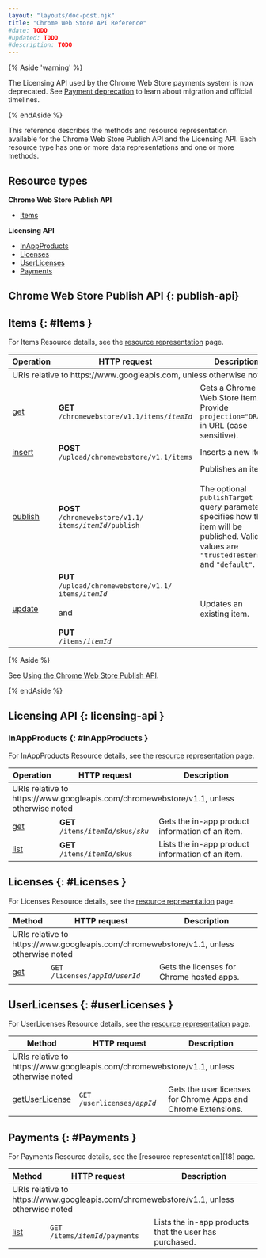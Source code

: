 ```yaml
---
layout: "layouts/doc-post.njk"
title: "Chrome Web Store API Reference"
#date: TODO
#updated: TODO
#description: TODO
---
```


{% Aside 'warning' %}

The Licensing API used by the Chrome Web Store payments system is now deprecated. See [Payment
deprecation](/docs/webstore/cws-payments-deprecation/) to learn about migration and official
timelines.

{% endAside %}

This reference describes the methods and resource representation available for the Chrome Web Store
Publish API and the Licensing API. Each resource type has one or more data representations and one
or more methods.

## Resource types

**Chrome Web Store Publish API**

-  [Items][header-items]

**Licensing API**

-  [InAppProducts][header-in-app-products]
-  [Licenses][header-licenses]
-  [UserLicenses][header-user-licenses]
-  [Payments][header-payments]

## Chrome Web Store Publish API {: publish-api}

## Items {: #Items }

For Items Resource details, see the [resource representation][api-items-resource] page.

<table>
  <thead>
    <tr>
      <th>Operation</th>
      <th>HTTP request</th>
      <th>Description</th>
    </tr>
  </thead>
  <tbody>
    <tr class="alt">
      <td colspan="3">URIs relative to https://www.googleapis.com, unless otherwise noted</td>
    </tr>
    <tr>
      <td><a href="/docs/webstore/webstore_api/items/get/">get</a></td>
      <td>
        <strong>GET</strong><br>
        <code>/chromewebstore/v1.1/items/<var>itemId</var></code>
      </td>
      <td>Gets a Chrome Web Store item. Provide <code>projection="DRAFT"</code> in URL (case
        sensitive).</td>
    </tr>
    <tr>
      <td><a href="/docs/webstore/webstore_api/items/insert/">insert</a></td>
      <td>
        <strong>POST</strong><br>
        <code>/upload/chromewebstore/v1.1/items</code>
      </td>
      <td>Inserts a new item.</td>
    </tr>
    <tr>
      <td><a href="/docs/webstore/webstore_api/items/publish/">publish</a></td>
      <td>
        <strong>POST</strong><br>
        <code>/chromewebstore/v1.1/<br>items/<var>itemId</var>/publish</code>
      </td>
      <td>Publishes an item.<br>
        <br>
        The optional <code>publishTarget</code> query parameter specifies how the item will be
        published. Valid values are <code>"trustedTesters"</code> and <code>"default"</code>.
      </td>
    </tr>
    <tr>
      <td><a href="/docs/webstore/webstore_api/items/update/">update</a></td>
      <td>
        <strong>PUT</strong><br>
        <code>/upload/chromewebstore/v1.1/<br>items/<var>itemId</var></code><br>
        <br>
        and<br>
        <br>
        <strong>PUT</strong><br>
        <code>/items/<var>itemId</var></code>
      </td>
      <td>Updates an existing item.</td>
    </tr>
  </tbody>
</table>

{% Aside %}

See [Using the Chrome Web Store Publish API][publish-api].

{% endAside %}

## Licensing API {: licensing-api }

### InAppProducts {: #InAppProducts }

For InAppProducts Resource details, see the [resource representation][api-inappproducts-resource] page.

<table>
  <thead>
    <tr>
      <th>Operation</th>
      <th>HTTP request</th>
      <th>Description</th>
    </tr>
  </thead>
  <tbody>
    <tr class="alt">
      <td colspan="3">URIs relative to https://www.googleapis.com/chromewebstore/v1.1, unless
        otherwise noted</td>
    </tr>
    <tr>
      <td><a href="/docs/webstore/webstore_api/inAppProducts/get/">get</a></td>
      <td>
        <strong>GET</strong><br>
        <code>/items/<var>itemId</var>/skus/<var>sku</var></code>
      </td>
      <td>Gets the in-app product information of an item.</td>
    </tr>
    <tr>
      <td><a href="/docs/webstore/webstore_api/inAppProducts/list/">list</a></td>
      <td>
        <strong>GET</strong><br>
        <code>/items/<var>itemId</var>/skus</code>
      </td>
      <td>Lists the in-app product information of an item.</td>
    </tr>
  </tbody>
</table>


## Licenses {: #Licenses }

For Licenses Resource details, see the [resource representation][api-licenses-resource] page.

<table><thead><tr><th>Method</th><th>HTTP request</th><th>Description</th></tr></thead><tbody><tr class="alt"><td colspan="3">URIs relative to https://www.googleapis.com/chromewebstore/v1.1, unless otherwise noted</td></tr><tr><td><a href="/webstore/webstore_api/licenses/get/">get</a></td><td><code>GET&nbsp; /licenses/<var>appId</var>/<var>userId</var></code></td><td>Gets the licenses for Chrome hosted apps.</td></tr></tbody></table>

## UserLicenses {: #userLicenses }

For UserLicenses Resource details, see the [resource representation][api-userlicenses-resource] page.

<table><thead><tr><th>Method</th><th>HTTP request</th><th>Description</th></tr></thead><tbody><tr class="alt"><td colspan="3">URIs relative to https://www.googleapis.com/chromewebstore/v1.1, unless otherwise noted</td></tr><tr><td><a href="/webstore/webstore_api/userLicenses/getUserLicense/">getUserLicense</a></td><td><code>GET&nbsp; /userlicenses/<var>appId</var></code></td><td>Gets the user licenses for Chrome Apps and Chrome Extensions.</td></tr></tbody></table>

## Payments {: #Payments }

For Payments Resource details, see the [resource representation][18] page.

<table><thead><tr><th>Method</th><th>HTTP request</th><th>Description</th></tr></thead><tbody><tr class="alt"><td colspan="3">URIs relative to https://www.googleapis.com/chromewebstore/v1.1, unless otherwise noted</td></tr><tr><td><a href="/webstore/webstore_api/payments/list/">list</a></td><td><code>GET&nbsp; /items/<var>itemId</var>/payments</code></td><td>Lists the in-app products that the user has purchased.</td></tr></tbody></table>

[api-inappproducts-get]: /docs/webstore/webstore_api/inAppProducts/get/
[api-inappproducts-list]: /docs/webstore/webstore_api/inAppProducts/list/
[api-inappproducts-resource]: /docs/webstore/webstore_api/inAppProducts/#resource
[api-items-get]: /docs/webstore/webstore_api/items/get/
[api-items-insert]: /docs/webstore/webstore_api/items/insert/
[api-items-publish]: /docs/webstore/webstore_api/items/publish/
[api-items-resource]: /docs/webstore/webstore_api/items/#resource
[api-items-update]: /docs/webstore/webstore_api/items/update/
[api-licenses-get]: /docs/webstore/webstore_api/licenses/get/
[api-licenses-resource]: /docs/webstore/webstore_api/licenses/#resource
[api-payments-list]: /docs/webstore/webstore_api/payments/list/
[api-payments-resource]: /docs/webstore/webstore_api/payments/#resource
[api-userlicenses-get]: /docs/webstore/webstore_api/userLicenses/getUserLicense/
[api-userlicenses-resource]: /docs/webstore/webstore_api/userLicenses/#resource
[header-in-app-products]: #InAppProducts
[header-items]: #Items
[header-licenses]: #Licenses
[header-payments]: #Payments
[header-user-licenses]: #userLicenses
[publish-api]: /docs/webstore/using_webstore_api
